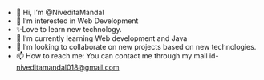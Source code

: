 - 👋 Hi, I’m @NiveditaMandal
- 👀 I’m interested in Web Development
- ✨Love to learn new technology.
- 🌱 I’m currently learning Web development and Java
- 💞️ I’m looking to collaborate on new projects based on new technologies.
- 📫 How to reach me: You can contact me through my mail id- niveditamandal018@gmail.com

<!---
NiveditaMandal/NiveditaMandal is a ✨ special ✨ repository because its `README.md` (this file) appears on your GitHub profile.
You can click the Preview link to take a look at your changes.
--->
